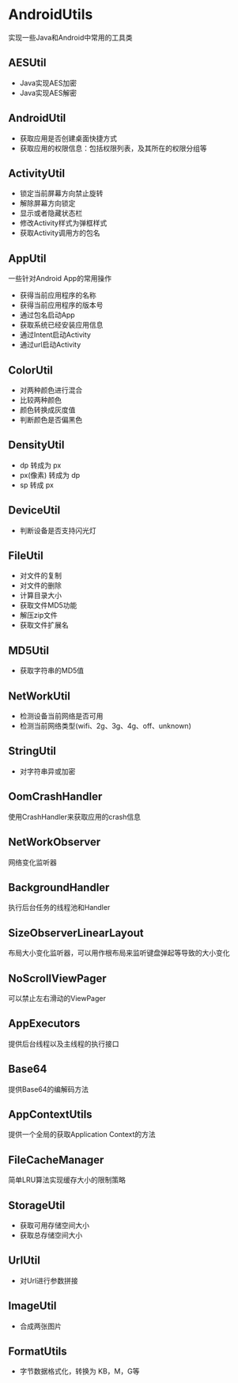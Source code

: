 # AndroidUtils
实现一些Java和Android中常用的工具类

## AESUtil
 - Java实现AES加密
 - Java实现AES解密

## AndroidUtil

 - 获取应用是否创建桌面快捷方式
 - 获取应用的权限信息：包括权限列表，及其所在的权限分组等

## ActivityUtil
 - 锁定当前屏幕方向禁止旋转
 - 解除屏幕方向锁定
 - 显示或者隐藏状态栏
 - 修改Activity样式为弹框样式
 - 获取Activity调用方的包名

## AppUtil
一些针对Android App的常用操作
 - 获得当前应用程序的名称
 - 获得当前应用程序的版本号
 - 通过包名启动App
 - 获取系统已经安装应用信息
 - 通过Intent启动Activity
 - 通过url启动Activity

## ColorUtil
 - 对两种颜色进行混合
 - 比较两种颜色
 - 颜色转换成灰度值
 - 判断颜色是否偏黑色

## DensityUtil
 - dp 转成为 px
 - px(像素) 转成为 dp
 - sp 转成 px

## DeviceUtil
 - 判断设备是否支持闪光灯

## FileUtil
 - 对文件的复制
 - 对文件的删除
 - 计算目录大小
 - 获取文件MD5功能
 - 解压zip文件
 - 获取文件扩展名

## MD5Util
 - 获取字符串的MD5值

## NetWorkUtil
 - 检测设备当前网络是否可用
 - 检测当前网络类型(wifi、2g、3g、4g、off、unknown)

## StringUtil
 - 对字符串异或加密

## OomCrashHandler
使用CrashHandler来获取应用的crash信息

## NetWorkObserver
网络变化监听器

## BackgroundHandler
执行后台任务的线程池和Handler

## SizeObserverLinearLayout
布局大小变化监听器，可以用作根布局来监听键盘弹起等导致的大小变化

## NoScrollViewPager
可以禁止左右滑动的ViewPager

## AppExecutors
提供后台线程以及主线程的执行接口

## Base64
提供Base64的编解码方法

## AppContextUtils
提供一个全局的获取Application Context的方法

## FileCacheManager
简单LRU算法实现缓存大小的限制策略

## StorageUtil

 - 获取可用存储空间大小
 - 获取总存储空间大小

## UrlUtil

 - 对Url进行参数拼接

## ImageUtil

 - 合成两张图片

## FormatUtils

 - 字节数据格式化，转换为 KB，M，G等
